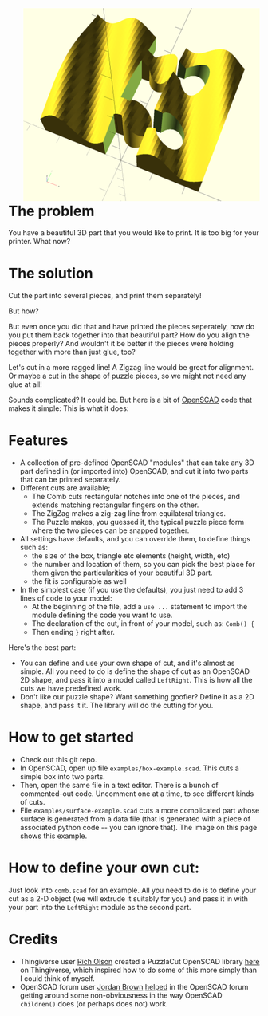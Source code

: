 <div style="float: right; margin-left: 30px"><img src="examples/surface-example.png" alt="example"></div>

# The problem

You have a beautiful 3D part that you would like to print.
It is too big for your printer. What now?

# The solution

Cut the part into several pieces, and print them separately!

But how?

But even once you did that and have printed the pieces seperately,
how do you put them back together into that beautiful part? How do
you align the pieces properly? And wouldn't it be better if the
pieces were holding together with more than just glue, too?

Let's cut in a more ragged line! A Zigzag line would be great for
alignment. Or maybe a cut in the shape of puzzle pieces, so we
might not need any glue at all!

Sounds complicated? It could be. But here is a bit of
[OpenSCAD](http://www.openscad.org) code that makes it simple: This is what it does:

# Features

* A collection of pre-defined OpenSCAD "modules" that can take any
  3D part defined in (or imported into) OpenSCAD, and cut it into two
  parts that can be printed separately.
* Different cuts are available;
  * The Comb cuts rectangular notches into one of the pieces, and extends
    matching rectangular fingers on the other.
  * The ZigZag makes a zig-zag line from equilateral triangles.
  * The Puzzle makes, you guessed it, the typical puzzle piece form where
    the two pieces can be snapped together.
* All settings have defaults, and you can override them, to define things
  such as:
  * the size of the box, triangle etc elements (height, width, etc)
  * the number and location of them, so you can pick the best place for them
    given the particularities of your beautiful 3D part.
  * the fit is configurable as well
* In the simplest case (if you use the defaults), you just need to add 3 lines
  of code to your model:
  * At the beginning of the file, add a `use ...` statement to import the 
    module defining the code you want to use.
  * The declaration of the cut, in front of your model, such as:
    `Comb() {`
  * Then ending `}` right after.

Here's the best part:
* You can define and use your own shape of cut, and it's almost as simple.
  All you need to do is define the shape of cut as an OpenSCAD 2D shape,
  and pass it into a model called `LeftRight`. This is how all the cuts
  we have predefined work.
* Don't like our puzzle shape? Want something goofier? Define it as a 2D
  shape, and pass it it. The library will do the cutting for you.

# How to get started

* Check out this git repo.
* In OpenSCAD, open up file `examples/box-example.scad`. This cuts a simple
  box into two parts.
* Then, open the same file in a text editor. There is a bunch of commented-out
  code. Uncomment one at a time, to see different kinds of cuts.
* File `examples/surface-example.scad` cuts a more complicated part whose
  surface is generated from a data file (that is generated with a piece of
  associated python code -- you can ignore that). The image on this page 
  shows this example.
  

# How to define your own cut:

Just look into `comb.scad` for an example. All you need to do is to
define your cut as a 2-D object (we will extrude it suitably for you)
and pass it in with your part into the `LeftRight` module as the
second part.


# Credits

* Thingiverse user [Rich Olson](https://www.thingiverse.com/nothinglabs/about)
  created a PuzzlaCut OpenSCAD library
  [here](https://www.thingiverse.com/thing:35834) on Thingiverse, which inspired
  how to do some of this more simply than I could think of myself.
* OpenSCAD forum user [Jordan Brown](http://forum.openscad.org/template/NamlServlet.jtp?macro=user_nodes&user=1912)
  [helped](http://forum.openscad.org/Operator-problem-tp25984p25991.html) in the
  OpenSCAD forum getting around some non-obviousness in the way OpenSCAD `children()`
  does (or perhaps does not) work.
